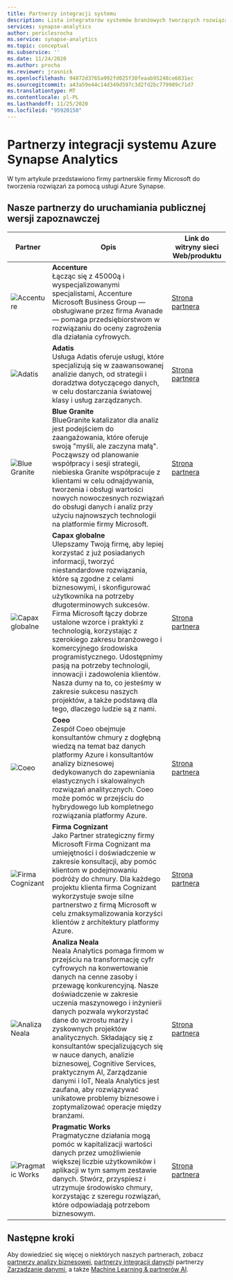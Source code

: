 ```yaml
---
title: Partnerzy integracji systemu
description: Lista integratorów systemów branżowych tworzących rozwiązania dla klientów za pomocą usługi Azure Synapse Analytics
services: synapse-analytics
author: periclesrocha
ms.service: synapse-analytics
ms.topic: conceptual
ms.subservice: ''
ms.date: 11/24/2020
ms.author: procha
ms.reviewer: jrasnick
ms.openlocfilehash: 94872d3765a992fd025f30feaab95248ce6831ec
ms.sourcegitcommit: a43a59e44c14d349d597c3d2fd2bc779989c71d7
ms.translationtype: MT
ms.contentlocale: pl-PL
ms.lasthandoff: 11/25/2020
ms.locfileid: "95920158"
---
```

# <a name="azure-synapse-analytics-system-integration-partners"></a>Partnerzy integracji systemu Azure Synapse Analytics

W tym artykule przedstawiono firmy partnerskie firmy Microsoft do tworzenia rozwiązań za pomocą usługi Azure Synapse.

## <a name="our-public-preview-launch-partners"></a>Nasze partnerzy do uruchamiania publicznej wersji zapoznawczej
| Partner | Opis | Link do witryny sieci Web/produktu |
| ------- | ----------- | -------------------- |
| ![Accenture](./media/sql-data-warehouse-partner-public-preview/accenture-logo.png) |**Accenture**<br>Łącząc się z 45000ą i wyspecjalizowanymi specjalistami, Accenture Microsoft Business Group — obsługiwane przez firma Avanade — pomaga przedsiębiorstwom w rozwiązaniu do oceny zagrożenia dla działania cyfrowych.|[Strona partnera](https://www.accenture.com/us-en/services/microsoft-index)<br>|
| ![Adatis](./media/sql-data-warehouse-partner-public-preview/adatis-logo.png) |**Adatis**<br>Usługa Adatis oferuje usługi, które specjalizują się w zaawansowanej analizie danych, od strategii i doradztwa dotyczącego danych, w celu dostarczania światowej klasy i usług zarządzanych. |[Strona partnera](https://adatis.co.uk/)<br> |
| ![Blue Granite](./media/sql-data-warehouse-partner-public-preview/blue-granite-logo.png) |**Blue Granite**<br>BlueGranite katalizator dla analiz jest podejściem do zaangażowania, które oferuje swoją "myśli, ale zaczyna małą". Począwszy od planowanie współpracy i sesji strategii, niebieska Granite współpracuje z klientami w celu odnajdywania, tworzenia i obsługi wartości nowych nowoczesnych rozwiązań do obsługi danych i analiz przy użyciu najnowszych technologii na platformie firmy Microsoft.|[Strona partnera](https://www.blue-granite.com/)<br>|
| ![Capax globalne](./media/sql-data-warehouse-partner-public-preview/capax-global-logo.png) |**Capax globalne**<br>Ulepszamy Twoją firmę, aby lepiej korzystać z już posiadanych informacji, tworzyć niestandardowe rozwiązania, które są zgodne z celami biznesowymi, i skonfigurować użytkownika na potrzeby długoterminowych sukcesów. Firma Microsoft łączy dobrze ustalone wzorce i praktyki z technologią, korzystając z szerokiego zakresu branżowego i komercyjnego środowiska programistycznego. Udostępnimy pasją na potrzeby technologii, innowacji i zadowolenia klientów. Nasza dumy na to, co jesteśmy w zakresie sukcesu naszych projektów, a także podstawą dla tego, dlaczego ludzie są z nami.|[Strona partnera](https://www.capaxglobal.com/)<br>|
| ![Coeo](./media/sql-data-warehouse-partner-public-preview/coeo-logo.png) |**Coeo**<br>Zespół Coeo obejmuje konsultantów chmury z dogłębną wiedzą na temat baz danych platformy Azure i konsultantów analizy biznesowej dedykowanych do zapewniania elastycznych i skalowalnych rozwiązań analitycznych. Coeo może pomóc w przejściu do hybrydowego lub kompletnego rozwiązania platformy Azure.|[Strona partnera](https://www.coeo.com/solution/technology/microsoft-azure/)<br>|
| ![Firma Cognizant](./media/sql-data-warehouse-partner-public-preview/cognizant-logo.png) |**Firma Cognizant**<br>Jako Partner strategiczny firmy Microsoft Firma Cognizant ma umiejętności i doświadczenie w zakresie konsultacji, aby pomóc klientom w podejmowaniu podróży do chmury. Dla każdego projektu klienta firma Cognizant wykorzystuje swoje silne partnerstwo z firmą Microsoft w celu zmaksymalizowania korzyści klientów z architektury platformy Azure.|[Strona partnera](https://www.cognizant.com/partners/microsoftazure)<br>|
| ![Analiza Neala](./media/sql-data-warehouse-partner-public-preview/neal-analytics-logo.png) |**Analiza Neala**<br>Neala Analytics pomaga firmom w przejściu na transformację cyfr cyfrowych na konwertowanie danych na cenne zasoby i przewagę konkurencyjną. Nasze doświadczenie w zakresie uczenia maszynowego i inżynierii danych pozwala wykorzystać dane do wzrostu marży i zyskownych projektów analitycznych. Składający się z konsultantów specjalizujących się w nauce danych, analizie biznesowej, Cognitive Services, praktycznym AI, Zarządzanie danymi i IoT, Neala Analytics jest zaufana, aby rozwiązywać unikatowe problemy biznesowe i zoptymalizować operacje między branżami.|[Strona partnera](https://nealanalytics.com/)<br>|
| ![Pragmatic Works](./media/sql-data-warehouse-partner-public-preview/pragmatic-works-logo.png) |**Pragmatic Works**<br>Pragmatyczne działania mogą pomóc w kapitalizacji wartości danych przez umożliwienie większej liczbie użytkowników i aplikacji w tym samym zestawie danych. Stwórz, przyspiesz i utrzymuje środowisko chmury, korzystając z szeregu rozwiązań, które odpowiadają potrzebom biznesowym.|[Strona partnera](https://www.pragmaticworks.com/)<br>|

## <a name="next-steps"></a>Następne kroki
Aby dowiedzieć się więcej o niektórych naszych partnerach, zobacz [partnerzy analizy biznesowej](sql-data-warehouse-partner-business-intelligence.md), [partnerzy integracji danych](sql-data-warehouse-partner-data-integration.md)i partnerzy [Zarządzanie danymi](sql-data-warehouse-partner-data-management.md), a także [Machine Learning & partnerów AI](sql-data-warehouse-partner-machine-learning-ai.md).

